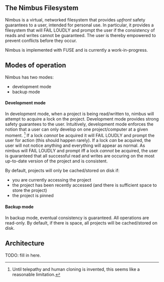 ## The Nimbus Filesystem
Nimbus is a virtual, networked filesystem that provides *upfront* safety guarantees to a user, intended for personal use.
In particular, it provides a filesystem that will FAIL LOUDLY and prompt the user if the consistency of reads and writes cannot be guaranteed.
The user is thereby empowered to prevent conflicts before they occur.

Nimbus is implemented with FUSE and is currently a work-in-progress.

## Modes of operation
Nimbus has two modes:
- development mode
- backup mode

#### Development mode
In development mode, when a project is being read/written to, nimbus will attempt to acquire a lock on the project. 
Development mode provides strong safety guarantees to the user. 
Intuitively, development mode enforces the notion that a user can only develop on one project/computer at a given moment. [^1]
If a lock *cannot* be acquired it will FAIL LOUDLY and prompt the user for action (this should happen rarely).
If a lock *can* be acquired, the user will not notice anything and everything will appear as normal.
As nimbus will FAIL LOUDLY and prompt iff a lock *cannot* be acquired, the user is guaranteed that all successful read and writes are occuring on the most up-to-date version of the project and is consistent.

By default, projects will only be cached/stored on disk if:
- you are currently accessing the project
- the project has been recently accessed (and there is sufficient space to store the project)
- the project is pinned

#### Backup mode
In backup mode, eventual consistency is guaranteed.
All operations are read-only.
By default, if there is space, all projects will be cached/stored on disk.

## Architecture 
TODO: fill in here.

[^1]: Until telepathy and human cloning is invented, this seems like a reasonable limitation.
